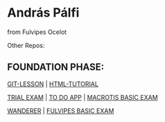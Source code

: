 # András Pálfi

<p>from Fulvipes Ocelot</p>

<p>Other Repos:</p>

<h2>FOUNDATION PHASE:</h2>

<a href="https://github.com/Andras89/git-lesson-repository.git">GIT-LESSON</a><span> | </span><a href="https://github.com/Andras89/HTML-Tutorial.git">HTML-TUTORIAL</a> 

<a href="https://github.com/Andras89/exam-trial-basics">TRIAL EXAM</a><span> | </span><a href="https://github.com/Andras89/todo-app">TO DO APP</a><span> | </span><a href="https://github.com/Andras89/macrotis-basic-exam">MACROTIS BASIC EXAM</a>

<a href="https://github.com/Andras89/wanderer-cs">WANDERER</a><span> | </span><a href="https://github.com/Andras89/fulvipes-basic-exam">FULVIPES BASIC EXAM</a>
